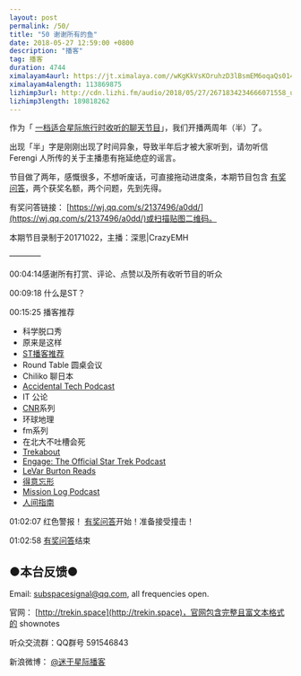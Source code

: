 ```yaml
---
layout: post
permalink: /50/
title: "50 谢谢所有的鱼"
date: 2018-05-27 12:59:00 +0800
description: "播客"
tag: 播客 
duration: 4744
ximalayam4aurl: https://jt.ximalaya.com//wKgKkVsKOruhzD3lBsmEM6oqaQs014.mp3.m4a?channel=rss&amp;album_id=3135361&amp;track_id=90916657&amp;uid=6418191&amp;jt=https://audio.xmcdn.com/group44/M07/BF/63/wKgKkVsKOruhzD3lBsmEM6oqaQs014.mp3
ximalayam4alength: 113869875
lizhimp3url: http://cdn.lizhi.fm/audio/2018/05/27/2671834234666071558_ud.mp3
lizhimp3length: 189818262
---   
```


作为「 [一档适合星际旅行时收听的聊天节目](http://trekin.space/)」，我们开播两周年（半）了。

出现「半」字是刚刚出现了时间异象，导致半年后才被大家听到，请勿听信 Ferengi 人所传的关于主播患有拖延绝症的谣言。

节目做了两年，感慨很多，不想听废话，可直接拖动进度条，本期节目包含 [有奖问答](https://wj.qq.com/s/2137496/a0dd/)，两个获奖名额，两个问题，先到先得。

有奖问答链接： [https://wj.qq.com/s/2137496/a0dd/](https://wj.qq.com/s/2137496/a0dd/)或扫描贴图二维码。

本期节目录制于20171022，主播：深思\|CrazyEMH

————

00:04:14感谢所有打赏、评论、点赞以及所有收听节目的听众

00:09:18 什么是ST？

00:15:25 播客推荐

- 科学脱口秀
- 原来是这样
- [ST播客推荐](http://trekin.space/explore_podcast/)
- Round Table 圆桌会议
- Chiliko 聊日本
- [Accidental Tech Podcast](http://atp.fm/)
- IT 公论
- [CNR](https://tunein.com/radio/CNR-a38425/)系列
- 环球地理
- fm系列
- 在北大不吐槽会死
- [Trekabout](http://www.trekaboutshow.com/)
- [Engage: The Official Star Trek Podcast](https://itunes.apple.com/us/podcast/engage-the-official-star-trek-podcast/id1121731456?mt=2)
- [LeVar Burton Reads](https://www.google.com/url?sa=t&amp;rct=j&amp;q=&amp;esrc=s&amp;source=web&amp;cd=1&amp;ved=0ahUKEwil1dzX_aTbAhXKv7wKHS5pDUwQFgg_MAA&amp;url=http%3A%2F%2Fwww.levarburtonpodcast.com%2F&amp;usg=AOvVaw0ScUzHTVuTO1_lzPl5OBOY)
- [得意忘形](https://zhuanlan.zhihu.com/p/24925951)
- [Mission Log Podcast](http://www.missionlogpodcast.com/)
- [人间指南](https://www.google.com/url?sa=t&amp;rct=j&amp;q=&amp;esrc=s&amp;source=web&amp;cd=1&amp;ved=0ahUKEwiStq_g_qTbAhUEErwKHc8aB94QFggoMAA&amp;url=https%3A%2F%2Frenjianzhinan.fm%2F&amp;usg=AOvVaw0GteJVTnf_TkKnQxcPwEuZ)

01:02:07 红色警报！ [有奖问答](https://wj.qq.com/s/2137496/a0dd/)开始！准备接受撞击！

01:02:58 [有奖问答](https://wj.qq.com/s/2137496/a0dd/)结束

## ●本台反馈●

Email: [subspacesignal@qq.com](mailto:subspacesignal@qq.com), all frequencies open.

官网： [http://trekin.space](http://trekin.space)，官网包含完整且富文本格式的 shownotes

听众交流群：QQ群号 591546843

新浪微博： [@迷于星际播客](http://weibo.com/lostinst)
